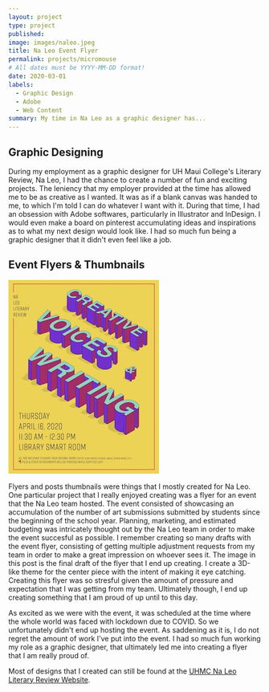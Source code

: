 ```yaml
---
layout: project
type: project
published: 
image: images/naleo.jpeg
title: Na Leo Event Flyer
permalink: projects/micromouse
# All dates must be YYYY-MM-DD format!
date: 2020-03-01
labels:
  - Graphic Design
  - Adobe
  - Web Content
summary: My time in Na Leo as a graphic designer has...
---
```

## Graphic Designing
During my employment as a graphic designer for UH Maui College's Literary Review, Na Leo, I had the chance to create a number of fun and exciting projects. The leniency that my employer provided at the time has allowed me to be as creative as I wanted. It was as if a blank canvas was handed to me, to which I'm told I can do whatever I want with it. During that time, I had an obsession with Adobe softwares, particularly in Illustrator and InDesign. I would even make a board on pinterest accumulating ideas and inspirations as to what my next design would look like. I had so much fun being a graphic designer that it didn't even feel like a job.

## Event Flyers & Thumbnails

<img class="ui medium left floated rounded image" src="../images/naleoflyer.jpg">

Flyers and posts thumbnails were things that I mostly created for Na Leo. One particular project that I really enjoyed creating was a flyer for an event that the Na Leo team hosted. The event consisted of showcasing an accumulation of the number of art submissions submitted by students since the beginning of the school year. Planning, marketing, and estimated budgeting was intricately thought out by the Na Leo team in order to make the event succesful as possible. I remember creating so many drafts with the event flyer, consisting of getting multiple adjustment requests from my team in order to make a great impression on whoever sees it. The image in this post is the final draft of the flyer that I end up creating. I create a 3D-like theme for the center piece with the intent of making it eye catching. Creating this flyer was so stresful given the amount of pressure and expectation that I was getting from my team. Ultimately though, I end up creating something that I am proud of up until to this day.

As excited as we were with the event, it was scheduled at the time where the whole world was faced with lockdown due to COVID. So we unfortunately didn't end up hosting the event. As saddening as it is, I do not regret the amount of work I've put into the event. I had so much fun working my role as a graphic designer, that ultimately led me into creating a flyer that I am really proud of.




Most of designs that I created can still be found at the [UHMC Na Leo Literary Review Website](http://maui.hawaii.edu/naleo/).


